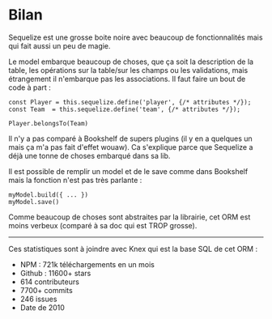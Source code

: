 # Bilan

Sequelize est une grosse boite noire avec beaucoup de fonctionnalités mais qui fait aussi un peu de magie.

Le model embarque beaucoup de choses, que ça soit la description de la table, les opérations sur la table/sur les champs ou les validations, mais étrangement il n'embarque pas les associations. Il faut faire un bout de code à part :

    const Player = this.sequelize.define('player', {/* attributes */});
    const Team  = this.sequelize.define('team', {/* attributes */});

    Player.belongsTo(Team)

Il n'y a pas comparé à Bookshelf de supers plugins (il y en a quelques un mais ça m'a pas fait d'effet wouaw). Ca s'explique parce que Sequelize a déjà une tonne de choses embarqué dans sa lib.

Il est possible de remplir un model et de le save comme dans Bookshelf mais la fonction n'est pas très parlante :

    myModel.build({ ... })
    myModel.save()

Comme beaucoup de choses sont abstraites par la librairie, cet ORM est moins verbeux (comparé à sa doc qui est TROP grosse).

---

Ces statistiques sont à joindre avec Knex qui est la base SQL de cet ORM :
- NPM : 721k téléchargements en un mois
- Github : 11600+ stars
- 614 contributeurs
- 7700+ commits
- 246 issues
- Date de 2010
